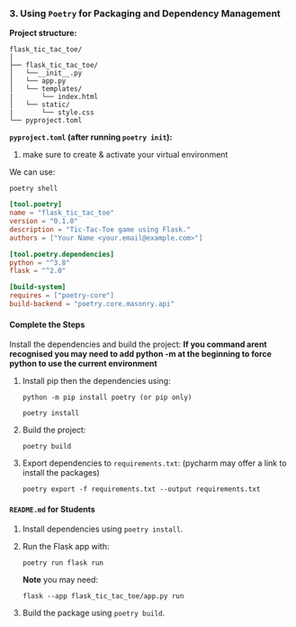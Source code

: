 ### **3. Using `Poetry` for Packaging and Dependency Management**

**Project structure:**

```
flask_tic_tac_toe/
│
├── flask_tic_tac_toe/
│   └──__init__.py
│   └── app.py
│   └── templates/
|       └── index.html
│   └── static/
|       └── style.css
└── pyproject.toml
```

**`pyproject.toml` (after running `poetry init`):**

1. make sure to create & activate your virtual environment

We can use:

```
poetry shell
```

```toml
[tool.poetry]
name = "flask_tic_tac_toe"
version = "0.1.0"
description = "Tic-Tac-Toe game using Flask."
authors = ["Your Name <your.email@example.com>"]

[tool.poetry.dependencies]
python = "^3.8"
flask = "^2.0"

[build-system]
requires = ["poetry-core"]
build-backend = "poetry.core.masonry.api"
```

#### **Complete the Steps**

Install the dependencies and build the project:
**If you command arent recognised you may need to add python -m at the beginning to force python to use the current environment**

1. Install pip then the dependencies using:

   ```
   python -m pip install poetry (or pip only)

   poetry install
   ```

2. Build the project:

   ```
   poetry build
   ```

3. Export dependencies to `requirements.txt`: (pycharm may offer a link to install the packages)

   ```
   poetry export -f requirements.txt --output requirements.txt

   ```

#### **`README.md` for Students**

1. Install dependencies using `poetry install`.
2. Run the Flask app with:

   ```
   poetry run flask run
   ```

   **Note** you may need:

   ```
   flask --app flask_tic_tac_toe/app.py run
   ```

3. Build the package using `poetry build`.
